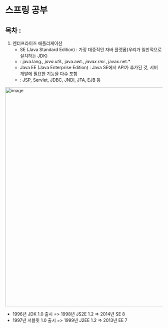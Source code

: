 # 스프링 공부

## 목차 : 
   
1. 엔터프라이즈 애플리케이션 
   - SE (Java Standard Edition) : 가장 대중적인 자바 플랫폼(우리가 일반적으로 설치하는 JDK)
   -   : java.lang.*, java.util.*, java.awt.*, javax.rmi.*, javax.net.*
   - Java EE (Java Enterprise Edition) : Java SE에서 API가 추가된 것, 서버 개발에 필요한 기능을 다수 포함
   -   : JSP, Servlet, JDBC, JNDI, JTA, EJB 등

<img width="700" alt="image" src="https://github.com/user-attachments/assets/2ba0062f-83dc-4298-82fe-38ed9a92c0f6">

   - 1996년 JDK 1.0 출시 => 1998년 JS2E 1.2 => 2014년 SE 8 
   - 1997년 서블릿 1.0 출시 => 1999년 J2EE 1.2 => 2013년 EE 7
